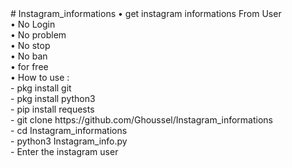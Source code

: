 <html>
# Instagram_informations
• get instagram informations From User<br>  
• No Login<br>  
• No problem<br>  
• No stop<br> 
• No ban<br> 
• for free<br> 
• How to use :<br> 
- pkg install git<br> 
- pkg install python3<br> 
- pip install requests<br> 
- git clone https://github.com/Ghoussel/Instagram_informations<br>
- cd Instagram_informations<br>
- python3 Instagram_info.py<br>
- Enter the instagram user<br> 
</html>
